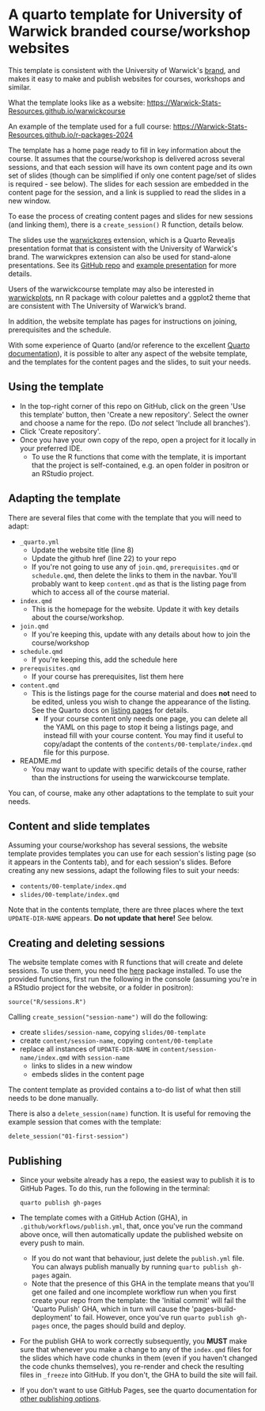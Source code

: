 # A quarto template for University of Warwick branded course/workshop websites

This template is consistent with the University of Warwick's [brand](https://warwick.ac.uk/about/brand/), and makes it easy to make and publish websites for courses, workshops and similar.

What the template looks like as a website: <https://Warwick-Stats-Resources.github.io/warwickcourse>

An example of the template used for a full course: <https://Warwick-Stats-Resources.github.io/r-packages-2024>

The template has a home page ready to fill in key information about the course. It assumes that the course/workshop is delivered across several sessions, and that each session will have its own content page and its own set of slides (though can be simplified if only one content page/set of slides is required - see below). The slides for each session are embedded in the content page for the session, and a link is supplied to read the slides in a new window.

To ease the process of creating content pages and slides for new sessions (and linking them), there is a `create_session()` R function, details below.

The slides use the [warwickpres](https://github.com/warwick-Stats-Resources/warwickpres) extension, which is a Quarto Revealjs presentation format that is consistent with the University of Warwick's brand. The warwickpres extension can also be used for stand-alone presentations. See its [GitHub repo](https://github.com/warwick-Stats-Resources/warwickpres) and [example presentation](https://warwick-stats-resources.github.io/warwickpres) for more details.

Users of the warwickcourse template may also be interested in [warwickplots](https://warwick-stats-resources.github.io/warwickplots), nn R package with colour palettes and a ggplot2 theme that are consistent with The University of Warwick’s brand.

In addition, the website template has pages for instructions on joining, prerequisites and the schedule.

With some experience of Quarto (and/or reference to the excellent [Quarto documentation](https://quarto.org)), it is possible to alter any aspect of the website template, and the templates for the content pages and the slides, to suit your needs.

## Using the template
- In the top-right corner of this repo on GitHub, click on the green 'Use this template' button, then 'Create a new repository'. Select the owner and choose a name for the repo. (Do *not* select 'Include all branches').
- Click 'Create repository'.
- Once you have your own copy of the repo, open a project for it locally in your preferred IDE.
  - To use the R functions that come with the template, it is important that the project is self-contained, e.g. an open folder in positron or an RStudio project.

## Adapting the template
There are several files that come with the template that you will need to adapt:

- `_quarto.yml`
  - Update the website title (line 8)
  - Update the github href (line 22) to your repo
  - If you're not going to use any of `join.qmd`, `prerequisites.qmd` or `schedule.qmd`, then delete the links to them in the navbar. You'll probably want to keep `content.qmd` as that is the listing page from which to access all of the course material.
-  `index.qmd`
    - This is the homepage for the website. Update it with key details about the course/workshop.
- `join.qmd`
  - If you're keeping this, update with any details about how to join the course/workshop
- `schedule.qmd`
  - If you're keeping this, add the schedule here
- `prerequisites.qmd`
  - If your course has prerequisites, list them here
- `content.qmd`
  - This is the listings page for the course material and does **not** need to be edited, unless you wish to change the appearance of the listing. See the Quarto docs on [listing pages](https://quarto.org/docs/websites/website-listings.html) for details. 
    - If your course content only needs one page, you can delete all the YAML on this page to stop it being a listings page, and instead fill with your course content. You may find it useful to copy/adapt the contents of the `contents/00-template/index.qmd` file for this purpose.
- README.md
  - You may want to update with specific details of the course, rather than the instructions for useing the warwickcourse template.
  
You can, of course, make any other adaptations to the template to suit your needs.

## Content and slide templates

Assuming your course/workshop has several sessions, the website template provides templates you can use for each session's listing page (so it appears in the Contents tab), and for each session's slides. Before creating any new sessions, adapt the following files to suit your needs:

- `contents/00-template/index.qmd`
- `slides/00-template/index.qmd`

Note that in the contents template, there are three places where the text `UPDATE-DIR-NAME` appears. **Do not update that here!** See below.

## Creating and deleting sessions

The website template comes with R functions that will create and delete sessions.
To use them, you need the [here](https://here.r-lib.org) package installed.
To use the provided functions, first run the following in the console (assuming you're in a RStudio project for the website, or a folder in positron):

```{.r}
source("R/sessions.R")
```

Calling `create_session("session-name")` will do the following:

- create `slides/session-name`, copying `slides/00-template`
- create `content/session-name`, copying `content/00-template`
- replace all instances of `UPDATE-DIR-NAME` in `content/session-name/index.qmd` with `session-name`
  - links to slides in a new window
  - embeds slides in the content page

The content template as provided contains a to-do list of what then still needs to be done manually.

There is also a `delete_session(name)` function. It is useful for removing the example session that comes with the template:

```{.r}
delete_session("01-first-session")
```

## Publishing

- Since your website already has a repo, the easiest way to publish it is to GitHub Pages. To do this, run the following in the terminal:

  ```
  quarto publish gh-pages
  ```

- The template comes with a GitHub Action (GHA), in `.github/workflows/publish.yml`, that, once you've run the command above once, will then automatically update the published website on every push to main.

  - If you do not want that behaviour, just delete the `publish.yml` file. You can always publish manually by running `quarto publish gh-pages` again.
  - Note that the presence of this GHA in the template means that you'll get one failed and one incomplete workflow run when you first create your repo from the template: the 'Initial commit' will fail the 'Quarto Pulish' GHA, which in turn will cause the 'pages-build-deployment' to fail. However, once you've run `quarto publish gh-pages` once, the pages should build and deploy.
- For the publish GHA to work correctly subsequently, you **MUST** make sure that whenever you make a change to any of the `index.qmd` files for the slides which have code chunks in them (even if you haven't changed the code chunks themselves), you re-render and check the resulting files in `_freeze` into GitHub. If you don't, the GHA to build the site will fail.
- If you don't want to use GitHub Pages, see the quarto documentation for [other publishing options](https://quarto.org/docs/publishing/).
